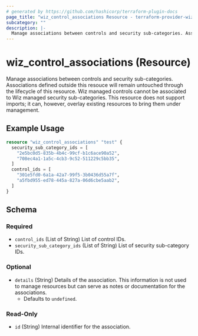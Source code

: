 ```yaml
---
# generated by https://github.com/hashicorp/terraform-plugin-docs
page_title: "wiz_control_associations Resource - terraform-provider-wiz"
subcategory: ""
description: |-
  Manage associations between controls and security sub-categories. Associations defined outside this resouce will remain untouched through the lifecycle of this resource. Wiz managed controls cannot be associated to Wiz managed security sub-categories. This resource does not support imports; it can, however, overlay existing resources to bring them under management.
---
```


# wiz_control_associations (Resource)

Manage associations between controls and security sub-categories. Associations defined outside this resouce will remain untouched through the lifecycle of this resource. Wiz managed controls cannot be associated to Wiz managed security sub-categories. This resource does not support imports; it can, however, overlay existing resources to bring them under management.

## Example Usage

```terraform
resource "wiz_control_associations" "test" {
  security_sub_category_ids = [
    "2e5bc0d5-835b-4b4c-99cf-b1c6ace90a52",
    "708ec4a1-1a5c-4cb3-9c52-511229c5bb35",
  ]
  control_ids = [
    "301e5fd0-6a1a-42a7-99f5-3b0436d55a7f",
    "a5fbd955-ed78-445a-827a-06d6cbe5aab2",
  ]
}
```

<!-- schema generated by tfplugindocs -->
## Schema

### Required

- `control_ids` (List of String) List of control IDs.
- `security_sub_category_ids` (List of String) List of security sub-category IDs.

### Optional

- `details` (String) Details of the association. This information is not used to manage resources but can serve as notes or documentation for the associations.
    - Defaults to `undefined`.

### Read-Only

- `id` (String) Internal identifier for the association.
